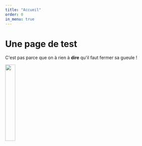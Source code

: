 ```yaml
---
title: "Accueil"
order: 0
in_menu: true
---
```

<!doctype html>
<html lang="fr">
  <head>
    <meta charset="utf-8" />
    <meta name="viewport" content="width=device-width" />
    <title>Mon site de test</title>
  </head>
  <body>
    <h1> Une page de test</h1>
<p>C'est pas parce que on à rien à  <strong>dire</strong>  qu'il faut fermer sa gueule !</p>
<a href='https://www.hebergeur-image.com/'><img src='https://www.hebergeur-image.com/upload/109.208.246.164-66c879922baf9.jpg'/ align="center" width=25% height=25%></a>
  </body>
</html> 
</html> 